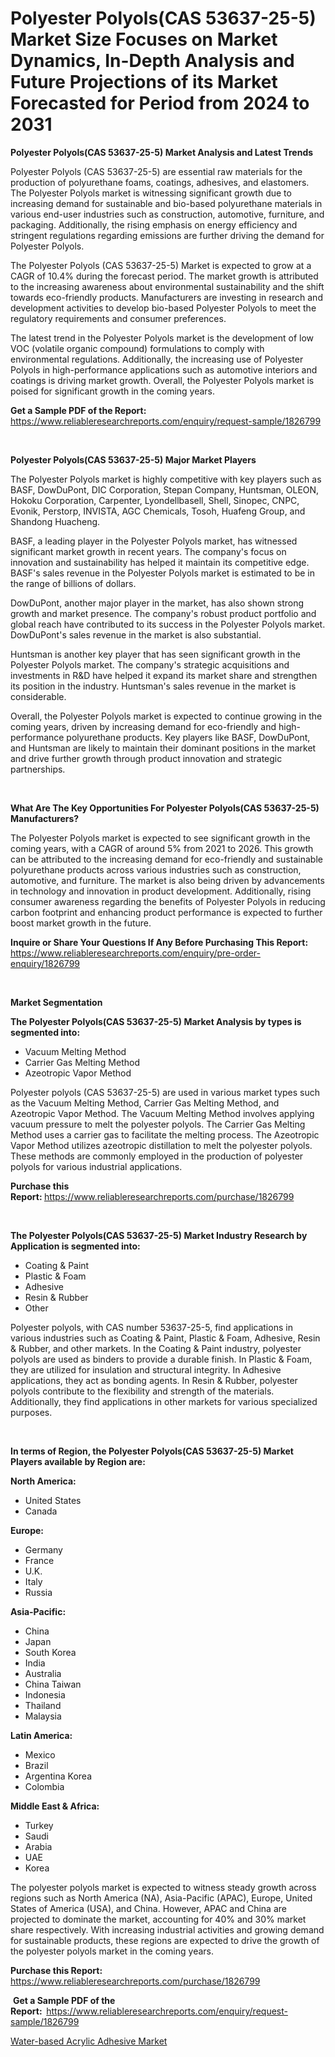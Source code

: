 <p><h1>Polyester Polyols(CAS 53637-25-5) Market Size Focuses on Market Dynamics, In-Depth Analysis and Future Projections of its Market Forecasted for Period from 2024 to 2031</h1></p><p><strong>Polyester Polyols(CAS 53637-25-5) Market Analysis and Latest Trends</strong></p>
<p><p>Polyester Polyols (CAS 53637-25-5) are essential raw materials for the production of polyurethane foams, coatings, adhesives, and elastomers. The Polyester Polyols market is witnessing significant growth due to increasing demand for sustainable and bio-based polyurethane materials in various end-user industries such as construction, automotive, furniture, and packaging. Additionally, the rising emphasis on energy efficiency and stringent regulations regarding emissions are further driving the demand for Polyester Polyols.</p><p>The Polyester Polyols (CAS 53637-25-5) Market is expected to grow at a CAGR of 10.4% during the forecast period. The market growth is attributed to the increasing awareness about environmental sustainability and the shift towards eco-friendly products. Manufacturers are investing in research and development activities to develop bio-based Polyester Polyols to meet the regulatory requirements and consumer preferences.</p><p>The latest trend in the Polyester Polyols market is the development of low VOC (volatile organic compound) formulations to comply with environmental regulations. Additionally, the increasing use of Polyester Polyols in high-performance applications such as automotive interiors and coatings is driving market growth. Overall, the Polyester Polyols market is poised for significant growth in the coming years.</p></p>
<p><strong>Get a Sample PDF of the Report:&nbsp;</strong> <a href="https://www.reliableresearchreports.com/enquiry/request-sample/1826799">https://www.reliableresearchreports.com/enquiry/request-sample/1826799</a></p>
<p>&nbsp;</p>
<p><strong>Polyester Polyols(CAS 53637-25-5) Major Market Players</strong></p>
<p><p>The Polyester Polyols market is highly competitive with key players such as BASF, DowDuPont, DIC Corporation, Stepan Company, Huntsman, OLEON, Hokoku Corporation, Carpenter, Lyondellbasell, Shell, Sinopec, CNPC, Evonik, Perstorp, INVISTA, AGC Chemicals, Tosoh, Huafeng Group, and Shandong Huacheng.</p><p>BASF, a leading player in the Polyester Polyols market, has witnessed significant market growth in recent years. The company's focus on innovation and sustainability has helped it maintain its competitive edge. BASF's sales revenue in the Polyester Polyols market is estimated to be in the range of billions of dollars.</p><p>DowDuPont, another major player in the market, has also shown strong growth and market presence. The company's robust product portfolio and global reach have contributed to its success in the Polyester Polyols market. DowDuPont's sales revenue in the market is also substantial.</p><p>Huntsman is another key player that has seen significant growth in the Polyester Polyols market. The company's strategic acquisitions and investments in R&D have helped it expand its market share and strengthen its position in the industry. Huntsman's sales revenue in the market is considerable.</p><p>Overall, the Polyester Polyols market is expected to continue growing in the coming years, driven by increasing demand for eco-friendly and high-performance polyurethane products. Key players like BASF, DowDuPont, and Huntsman are likely to maintain their dominant positions in the market and drive further growth through product innovation and strategic partnerships.</p></p>
<p>&nbsp;</p>
<p><strong>What Are The Key Opportunities For Polyester Polyols(CAS 53637-25-5) Manufacturers?</strong></p>
<p><p>The Polyester Polyols market is expected to see significant growth in the coming years, with a CAGR of around 5% from 2021 to 2026. This growth can be attributed to the increasing demand for eco-friendly and sustainable polyurethane products across various industries such as construction, automotive, and furniture. The market is also being driven by advancements in technology and innovation in product development. Additionally, rising consumer awareness regarding the benefits of Polyester Polyols in reducing carbon footprint and enhancing product performance is expected to further boost market growth in the future.</p></p>
<p><strong>Inquire or Share Your Questions If Any Before Purchasing This Report:</strong> <a href="https://www.reliableresearchreports.com/enquiry/pre-order-enquiry/1826799">https://www.reliableresearchreports.com/enquiry/pre-order-enquiry/1826799</a></p>
<p>&nbsp;</p>
<p><strong>Market Segmentation</strong></p>
<p><strong>The Polyester Polyols(CAS 53637-25-5) Market Analysis by types is segmented into:</strong></p>
<p><ul><li>Vacuum Melting Method</li><li>Carrier Gas Melting Method</li><li>Azeotropic Vapor Method</li></ul></p>
<p><p>Polyester polyols (CAS 53637-25-5) are used in various market types such as the Vacuum Melting Method, Carrier Gas Melting Method, and Azeotropic Vapor Method. The Vacuum Melting Method involves applying vacuum pressure to melt the polyester polyols. The Carrier Gas Melting Method uses a carrier gas to facilitate the melting process. The Azeotropic Vapor Method utilizes azeotropic distillation to melt the polyester polyols. These methods are commonly employed in the production of polyester polyols for various industrial applications.</p></p>
<p><strong>Purchase this Report:&nbsp;</strong><a href="https://www.reliableresearchreports.com/purchase/1826799">https://www.reliableresearchreports.com/purchase/1826799</a></p>
<p>&nbsp;</p>
<p><strong>The Polyester Polyols(CAS 53637-25-5) Market Industry Research by Application is segmented into:</strong></p>
<p><ul><li>Coating & Paint</li><li>Plastic & Foam</li><li>Adhesive</li><li>Resin & Rubber</li><li>Other</li></ul></p>
<p><p>Polyester polyols, with CAS number 53637-25-5, find applications in various industries such as Coating & Paint, Plastic & Foam, Adhesive, Resin & Rubber, and other markets. In the Coating & Paint industry, polyester polyols are used as binders to provide a durable finish. In Plastic & Foam, they are utilized for insulation and structural integrity. In Adhesive applications, they act as bonding agents. In Resin & Rubber, polyester polyols contribute to the flexibility and strength of the materials. Additionally, they find applications in other markets for various specialized purposes.</p></p>
<p>&nbsp;</p>
<p><strong>In terms of Region, the Polyester Polyols(CAS 53637-25-5) Market Players available by Region are:</strong></p>
<p>
    <p> <strong> North America: </strong>
        <ul>
            <li>United States</li>
            <li>Canada</li>
        </ul>
        </p> 
    <p> <strong> Europe: </strong>
        <ul>
            <li>Germany</li>
            <li>France</li>
            <li>U.K.</li>
            <li>Italy</li>
            <li>Russia</li>
        </ul>
        </p> 
    <p> <strong> Asia-Pacific: </strong>
        <ul>
            <li>China</li>
            <li>Japan</li>
            <li>South Korea</li>
            <li>India</li>
            <li>Australia</li>
            <li>China Taiwan</li>
            <li>Indonesia</li>
            <li>Thailand</li>
            <li>Malaysia</li>
        </ul>
        </p> 
    <p> <strong> Latin America: </strong>
        <ul>
            <li>Mexico</li>
            <li>Brazil</li>
            <li>Argentina Korea</li>
            <li>Colombia</li>
        </ul>
        </p> 
    <p> <strong> Middle East & Africa: </strong>
        <ul>
            <li>Turkey</li>
            <li>Saudi</li>
            <li>Arabia</li>
            <li>UAE</li>
            <li>Korea</li>
        </ul>
    </p>
    </p>
<p><p>The polyester polyols market is expected to witness steady growth across regions such as North America (NA), Asia-Pacific (APAC), Europe, United States of America (USA), and China. However, APAC and China are projected to dominate the market, accounting for 40% and 30% market share respectively. With increasing industrial activities and growing demand for sustainable products, these regions are expected to drive the growth of the polyester polyols market in the coming years.</p></p>
<p><strong>Purchase this Report: </strong><a href="https://www.reliableresearchreports.com/purchase/1826799">https://www.reliableresearchreports.com/purchase/1826799</a></p>
<p>&nbsp;<strong>Get a Sample PDF of the Report:&nbsp;&nbsp;</strong><a href="https://www.reliableresearchreports.com/enquiry/request-sample/1826799">https://www.reliableresearchreports.com/enquiry/request-sample/1826799</a></p>
<p><strong></strong></p>
<p><p><a href="https://copper-carbon-84f.notion.site/Water-based-Acrylic-Adhesive-Market-Size-Market-Trends-and-Growth-Outlook-forecasted-for-period-fr-32eec31daf174d118eba5dd83f11277c">Water-based Acrylic Adhesive Market</a></p></p>